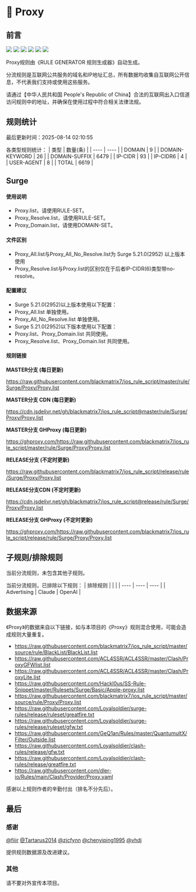 # 🧸 Proxy

## 前言

![](https://shields.io/badge/-移除重复规则-ff69b4) ![](https://shields.io/badge/-DOMAIN与DOMAIN--SUFFIX合并-green) ![](https://shields.io/badge/-DOMAIN--SUFFIX间合并-critical) ![](https://shields.io/badge/-DOMAIN与DOMAIN--KEYWORD合并-9cf) ![](https://shields.io/badge/-DOMAIN--SUFFIX与DOMAIN--KEYWORD合并-blue) ![](https://shields.io/badge/-IP--CIDR(6)合并-blueviolet) 

Proxy规则由《RULE GENERATOR 规则生成器》自动生成。

分流规则是互联网公共服务的域名和IP地址汇总，所有数据均收集自互联网公开信息，不代表我们支持或使用这些服务。

请通过【中华人民共和国 People's Republic of China】合法的互联网出入口信道访问规则中的地址，并确保在使用过程中符合相关法律法规。

## 规则统计

最后更新时间：2025-08-14 02:10:55

各类型规则统计：
| 类型 | 数量(条)  | 
| ---- | ----  |
| DOMAIN | 9  | 
| DOMAIN-KEYWORD | 26  | 
| DOMAIN-SUFFIX | 6479  | 
| IP-CIDR | 93  | 
| IP-CIDR6 | 4  | 
| USER-AGENT | 8  | 
| TOTAL | 6619  | 


## Surge 

#### 使用说明
- Proxy.list，请使用RULE-SET。
- Proxy_Resolve.list，请使用RULE-SET。
- Proxy_Domain.list，请使用DOMAIN-SET。

#### 文件区别
- Proxy_All.list与Proxy_All_No_Resolve.list为 Surge 5.21.0(2952) 以上版本使用
- Proxy_Resolve.list与Proxy.list的区别仅在于后者IP-CIDR(6)类型带no-resolve。

#### 配置建议
- Surge 5.21.0(2952)以上版本使用以下配置：
- Proxy_All.list 单独使用。
- Proxy_All_No_Resolve.list 单独使用。
- Surge 5.21.0(2952)以下版本使用以下配置：
- Proxy.list、Proxy_Domain.list 共同使用。
- Proxy_Resolve.list、Proxy_Domain.list 共同使用。

#### 规则链接
**MASTER分支 (每日更新)**

https://raw.githubusercontent.com/blackmatrix7/ios_rule_script/master/rule/Surge/Proxy/Proxy.list

**MASTER分支 CDN (每日更新)**

https://cdn.jsdelivr.net/gh/blackmatrix7/ios_rule_script@master/rule/Surge/Proxy/Proxy.list

**MASTER分支 GHProxy (每日更新)**

https://ghproxy.com/https://raw.githubusercontent.com/blackmatrix7/ios_rule_script/master/rule/Surge/Proxy/Proxy.list

**RELEASE分支 (不定时更新)**

https://raw.githubusercontent.com/blackmatrix7/ios_rule_script/release/rule/Surge/Proxy/Proxy.list

**RELEASE分支CDN (不定时更新)**

https://cdn.jsdelivr.net/gh/blackmatrix7/ios_rule_script@release/rule/Surge/Proxy/Proxy.list

**RELEASE分支 GHProxy (不定时更新)**

https://ghproxy.com/https://raw.githubusercontent.com/blackmatrix7/ios_rule_script/release/rule/Surge/Proxy/Proxy.list

## 子规则/排除规则


当前分流规则，未包含其他子规则。

当前分流规则，已排除以下规则：
| 排除规则  |  |  | 
| ---- | ---- | ----  |
| Advertising | Claude | OpenAI  | 

## 数据来源

《Proxy》的数据来自以下链接，如与本项目的《Proxy》规则混合使用，可能会造成规则大量重复。

- https://raw.githubusercontent.com/blackmatrix7/ios_rule_script/master/source/rule/BlackList/BlackList.list
- https://raw.githubusercontent.com/ACL4SSR/ACL4SSR/master/Clash/ProxyGFWlist.list
- https://raw.githubusercontent.com/ACL4SSR/ACL4SSR/master/Clash/ProxyLite.list
- https://raw.githubusercontent.com/Hackl0us/SS-Rule-Snippet/master/Rulesets/Surge/Basic/Apple-proxy.list
- https://raw.githubusercontent.com/blackmatrix7/ios_rule_script/master/source/rule/Proxy/Proxy.list
- https://raw.githubusercontent.com/Loyalsoldier/surge-rules/release/ruleset/greatfire.txt
- https://raw.githubusercontent.com/Loyalsoldier/surge-rules/release/ruleset/gfw.txt
- https://raw.githubusercontent.com/GeQ1an/Rules/master/QuantumultX/Filter/Outside.list
- https://raw.githubusercontent.com/Loyalsoldier/clash-rules/release/gfw.txt
- https://raw.githubusercontent.com/Loyalsoldier/clash-rules/release/greatfire.txt
- https://raw.githubusercontent.com/dler-io/Rules/main/Clash/Provider/Proxy.yaml


感谢以上规则作者的辛勤付出（排名不分先后）。

## 最后

### 感谢

[@fiiir](https://github.com/fiiir) [@Tartarus2014](https://github.com/Tartarus2014) [@zjcfynn](https://github.com/zjcfynn) [@chenyiping1995](https://github.com/chenyiping1995) [@vhdj](https://github.com/vhdj)

提供规则数据源及改进建议。

### 其他

请不要对外宣传本项目。